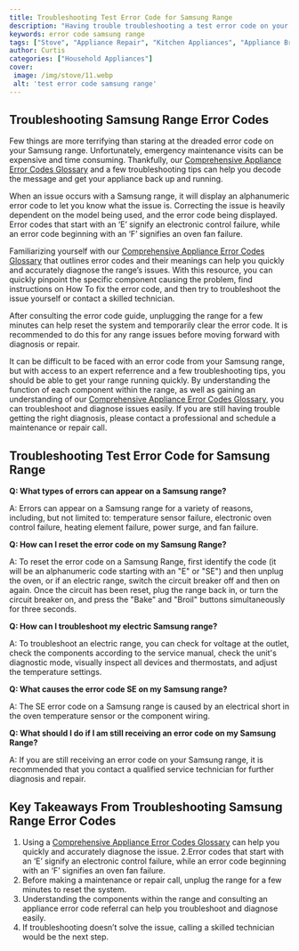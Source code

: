 ```yaml
---
title: Troubleshooting Test Error Code for Samsung Range
description: "Having trouble troubleshooting a test error code on your Samsung range Dont worry - this blog post provides helpful tips on how to diagnose and solve the issue"
keywords: error code samsung range
tags: ["Stove", "Appliance Repair", "Kitchen Appliances", "Appliance Brand"]
author: Curtis
categories: ["Household Appliances"]
cover: 
 image: /img/stove/11.webp
 alt: 'test error code samsung range'
---
```

## Troubleshooting Samsung Range Error Codes

Few things are more terrifying than staring at the dreaded error code on your Samsung range. Unfortunately, emergency maintenance visits can be expensive and time consuming. Thankfully, our [Comprehensive Appliance Error Codes Glossary](./error-codes/) and a few troubleshooting tips can help you decode the message and get your appliance back up and running. 

When an issue occurs with a Samsung range, it will display an alphanumeric error code to let you know what the issue is. Correcting the issue is heavily dependent on the model being used, and the error code being displayed. Error codes that start with an ‘E’ signify an electronic control failure, while an error code beginning with an ‘F’ signifies an oven fan failure.

Familiarizing yourself with our [Comprehensive Appliance Error Codes Glossary](./error-codes/) that outlines error codes and their meanings can help you quickly and accurately diagnose the range’s issues. With this resource, you can quickly pinpoint the specific component causing the problem, find instructions on How To fix the error code, and then try to troubleshoot the issue yourself or contact a skilled technician. 

After consulting the error code guide, unplugging the range for a few minutes can help reset the system and temporarily clear the error code. It is recommended to do this for any range issues before moving forward with diagnosis or repair.

It can be difficult to be faced with an error code from your Samsung range, but with access to an expert referrence and a few troubleshooting tips, you should be able to get your range running quickly. By understanding the function of each component within the range, as well as gaining an understanding of our [Comprehensive Appliance Error Codes Glossary](./error-codes/), you can troubleshoot and diagnose issues easily. If you are still having trouble getting the right diagnosis, please contact a professional and schedule a maintenance or repair call.

## Troubleshooting Test Error Code for Samsung Range

**Q: What types of errors can appear on a Samsung range?**

A: Errors can appear on a Samsung range for a variety of reasons, including, but not limited to: temperature sensor failure, electronic oven control failure, heating element failure, power surge, and fan failure.

**Q: How can I reset the error code on my Samsung Range?**

A: To reset the error code on a Samsung Range, first identify the code (it will be an alphanumeric code starting with an "E" or "SE") and then unplug the oven, or if an electric range, switch the circuit breaker off and then on again. Once the circuit has been reset, plug the range back in, or turn the circuit breaker on, and press the "Bake" and "Broil" buttons simultaneously for three seconds.

**Q: How can I troubleshoot my electric Samsung range?**

A: To troubleshoot an electric range, you can check for voltage at the outlet, check the components according to the service manual, check the unit's diagnostic mode, visually inspect all devices and thermostats, and adjust the temperature settings.

**Q: What causes the error code SE on my Samsung range?**

A: The SE error code on a Samsung range is caused by an electrical short in the oven temperature sensor or the component wiring.

**Q: What should I do if I am still receiving an error code on my Samsung Range?**

A: If you are still receiving an error code on your Samsung range, it is recommended that you contact a qualified service technician for further diagnosis and repair.

## Key Takeaways From Troubleshooting Samsung Range Error Codes
1. Using a [Comprehensive Appliance Error Codes Glossary](./error-codes/) can help you quickly and accurately diagnose the issue.
2.Error codes that start with an ‘E’ signify an electronic control failure, while an error code beginning with an ‘F’ signifies an oven fan failure. 
3. Before making a maintenance or repair call, unplug the range for a few minutes to reset the system.
4. Understanding the components within the range and consulting an appliance error code referral can help you troubleshoot and diagnose easily.
5. If troubleshooting doesn’t solve the issue, calling a skilled technician would be the next step.
